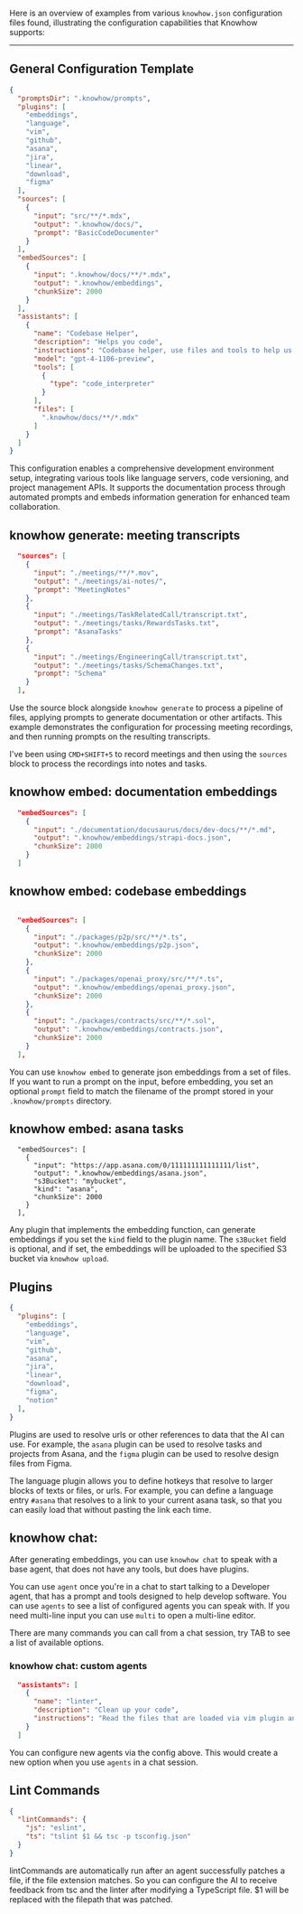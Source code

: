 
Here is an overview of examples from various `knowhow.json` configuration files found, illustrating the configuration capabilities that Knowhow supports:

---

## General Configuration Template

```json
{
  "promptsDir": ".knowhow/prompts",
  "plugins": [
    "embeddings",
    "language",
    "vim",
    "github",
    "asana",
    "jira",
    "linear",
    "download",
    "figma"
  ],
  "sources": [
    {
      "input": "src/**/*.mdx",
      "output": ".knowhow/docs/",
      "prompt": "BasicCodeDocumenter"
    }
  ],
  "embedSources": [
    {
      "input": ".knowhow/docs/**/*.mdx",
      "output": ".knowhow/embeddings",
      "chunkSize": 2000
    }
  ],
  "assistants": [
    {
      "name": "Codebase Helper",
      "description": "Helps you code",
      "instructions": "Codebase helper, use files and tools to help us code",
      "model": "gpt-4-1106-preview",
      "tools": [
        {
          "type": "code_interpreter"
        }
      ],
      "files": [
        ".knowhow/docs/**/*.mdx"
      ]
    }
  ]
}
```
This configuration enables a comprehensive development environment setup, integrating various tools like language servers, code versioning, and project management APIs. It supports the documentation process through automated prompts and embeds information generation for enhanced team collaboration.

## knowhow generate: meeting transcripts
```json
  "sources": [
    {
      "input": "./meetings/**/*.mov",
      "output": "./meetings/ai-notes/",
      "prompt": "MeetingNotes"
    },
    {
      "input": "./meetings/TaskRelatedCall/transcript.txt",
      "output": "./meetings/tasks/RewardsTasks.txt",
      "prompt": "AsanaTasks"
    },
    {
      "input": "./meetings/EngineeringCall/transcript.txt",
      "output": "./meetings/tasks/SchemaChanges.txt",
      "prompt": "Schema"
    }
  ],
```


Use the source block alongside `knowhow generate` to process a pipeline of files, applying prompts to generate documentation or other artifacts. This example demonstrates the configuration for processing meeting recordings, and then running prompts on the resulting transcripts.

I've been using `CMD+SHIFT+5` to record meetings and then using the `sources` block to process the recordings into notes and tasks.

## knowhow embed: documentation embeddings
```json
  "embedSources": [
    {
      "input": "./documentation/docusaurus/docs/dev-docs/**/*.md",
      "output": ".knowhow/embeddings/strapi-docs.json",
      "chunkSize": 2000
    }
  ]
```

## knowhow embed: codebase embeddings
```json

  "embedSources": [
    {
      "input": "./packages/p2p/src/**/*.ts",
      "output": ".knowhow/embeddings/p2p.json",
      "chunkSize": 2000
    },
    {
      "input": "./packages/openai_proxy/src/**/*.ts",
      "output": ".knowhow/embeddings/openai_proxy.json",
      "chunkSize": 2000
    },
    {
      "input": "./packages/contracts/src/**/*.sol",
      "output": ".knowhow/embeddings/contracts.json",
      "chunkSize": 2000
    }
  ],
```
You can use `knowhow embed` to generate json embeddings from a set of files. If you want to run a prompt on the input, before embedding, you set an optional `prompt` field to match the filename of the prompt stored in your `.knowhow/prompts` directory.

## knowhow embed: asana tasks
```
  "embedSources": [
    {
      "input": "https://app.asana.com/0/111111111111111/list",
      "output": ".knowhow/embeddings/asana.json",
      "s3Bucket": "mybucket",
      "kind": "asana",
      "chunkSize": 2000
    }
  ],
```
Any plugin that implements the embedding function, can generate embeddings if you set the `kind` field to the plugin name. The `s3Bucket` field is optional, and if set, the embeddings will be uploaded to the specified S3 bucket via `knowhow upload`.



## Plugins
```json
{
  "plugins": [
    "embeddings",
    "language",
    "vim",
    "github",
    "asana",
    "jira",
    "linear",
    "download",
    "figma",
    "notion"
  ],
}
```
Plugins are used to resolve urls or other references to data that the AI can use. For example, the `asana` plugin can be used to resolve tasks and projects from Asana, and the `figma` plugin can be used to resolve design files from Figma.

The language plugin allows you to define hotkeys that resolve to larger blocks of texts or files, or urls. For example, you can define a language entry `#asana` that resolves to a link to your current asana task, so that you can easily load that without pasting the link each time.


## knowhow chat:
After generating embeddings, you can use `knowhow chat` to speak with a base agent, that does not have any tools, but does have plugins.

You can use `agent` once you're in a chat to start talking to a Developer agent, that has a prompt and tools designed to help develop software.
You can use `agents` to see a list of configured agents you can speak with.
If you need multi-line input you can use `multi` to open a multi-line editor.

There are many commands you can call from a chat session, try TAB to see a list of available options.


### knowhow chat: custom agents
```json
  "assistants": [
    {
      "name": "linter",
      "description": "Clean up your code",
      "instructions": "Read the files that are loaded via vim plugin and provide debugging and linter suggestions"
    }
  ]
```
You can configure new agents via the config above. This would create a new option when you use `agents` in a chat session.

## Lint Commands

```json
{
  "lintCommands": {
    "js": "eslint",
    "ts": "tslint $1 && tsc -p tsconfig.json"
  }
}
```
lintCommands are automatically run after an agent successfully patches a file, if the file extension matches. So you can configure the AI to receive feedback from tsc and the linter after modifying a TypeScript file. $1 will be replaced with the filepath that was patched.

